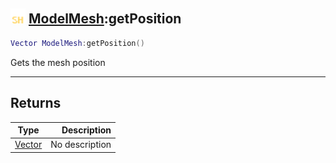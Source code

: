 ## <img src="../../.gitbook/assets/shared.png" width="24" height=24 /> [ModelMesh](https://iaswiki.rawr.dev/readme/modelmesh):getPosition

```lua
Vector ModelMesh:getPosition()
```

Gets the mesh position

------
## Returns

| Type   | Description |
| ------ | ----------: |
| [Vector](https://iaswiki.rawr.dev/readme/vector) | No description |

